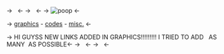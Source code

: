 -> &nbsp; <-
-> &nbsp; <-
-> ![poop](https://cdn.discordapp.com/attachments/1156025958097240107/1215914983225954324/ezgif.com-resize.gif?ex=65fe7c12&is=65ec0712&hm=88401e5586c99c2df6b481fcd0fcdf9e2eb4f1256c27edd9e1662c11596ef64d&) 
<-

-> [graphics](https://rentry.co/knowledge-graphics) - [codes](https://rentry.co/knowledge-codes) - [misc.](https://rentry.co/knowledge-misc) <-

->
HI GUYSS NEW LINKS ADDED
IN GRAPHICS!!!!!!!!! I TRIED TO
ADD &nbsp; AS MANY &nbsp;AS POSSIBLE<-
-> &nbsp; <-
-> &nbsp; <-